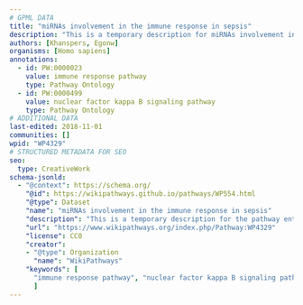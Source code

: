 ```yaml
---
# GPML DATA
title: "miRNAs involvement in the immune response in sepsis"
description: "This is a temporary description for miRNAs involvement in the immune response in sepsis"
authors: [Khanspers, Egonw]
organisms: [Homo sapiens]
annotations:
  - id: PW:0000023
    value: immune response pathway
    type: Pathway Ontology
  - id: PW:0000499
    value: nuclear factor kappa B signaling pathway
    type: Pathway Ontology
# ADDITIONAL DATA
last-edited: 2018-11-01
communities: []
wpid: "WP4329"
# STRUCTURED METADATA FOR SEO
seo:
  type: CreativeWork
schema-jsonld:
  - "@context": https://schema.org/
    "@id": https://wikipathways.github.io/pathways/WP554.html
    "@type": Dataset
    "name": "miRNAs involvement in the immune response in sepsis"
    "description": "This is a temporary description for the pathway entitled: miRNAs involvement in the immune response in sepsis"
    "url": "https://www.wikipathways.org/index.php/Pathway:WP4329"
    "license": CC0
    "creator":
    - "@type": Organization
      "name": "WikiPathways"
    "keywords": [
      "immune response pathway", "nuclear factor kappa B signaling pathway",
      ]
---
```


